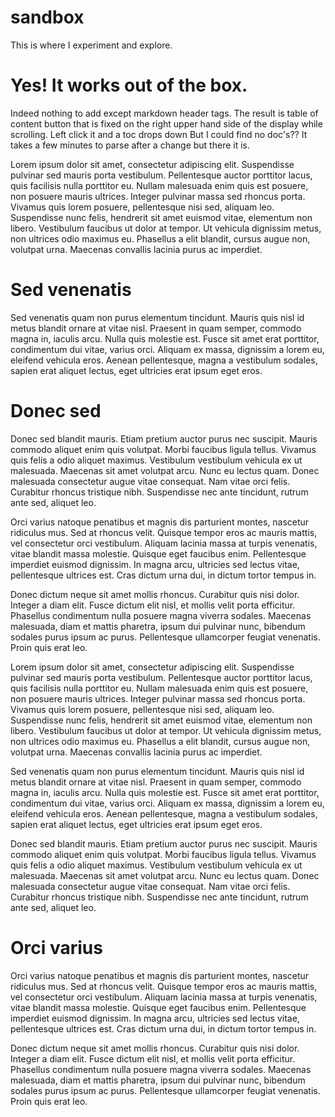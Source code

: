 # sandbox

This is where I experiment and explore.

# Yes! It works out of the box. 
Indeed nothing to add except markdown header tags. The result is table of content button that is fixed on the right upper hand side of the display while scrolling. Left click it and a toc drops down But I could find no doc's?? It takes a few minutes to parse after a change but there it is.

Lorem ipsum dolor sit amet, consectetur adipiscing elit. Suspendisse pulvinar sed mauris porta vestibulum. Pellentesque auctor porttitor lacus, quis facilisis nulla porttitor eu. Nullam malesuada enim quis est posuere, non posuere mauris ultrices. Integer pulvinar massa sed rhoncus porta. Vivamus quis lorem posuere, pellentesque nisi sed, aliquam leo. Suspendisse nunc felis, hendrerit sit amet euismod vitae, elementum non libero. Vestibulum faucibus ut dolor at tempor. Ut vehicula dignissim metus, non ultrices odio maximus eu. Phasellus a elit blandit, cursus augue non, volutpat urna. Maecenas convallis lacinia purus ac imperdiet.

# Sed venenatis

Sed venenatis quam non purus elementum tincidunt. Mauris quis nisl id metus blandit ornare at vitae nisl. Praesent in quam semper, commodo magna in, iaculis arcu. Nulla quis molestie est. Fusce sit amet erat porttitor, condimentum dui vitae, varius orci. Aliquam ex massa, dignissim a lorem eu, eleifend vehicula eros. Aenean pellentesque, magna a vestibulum sodales, sapien erat aliquet lectus, eget ultricies erat ipsum eget eros.

# Donec sed

Donec sed blandit mauris. Etiam pretium auctor purus nec suscipit. Mauris commodo aliquet enim quis volutpat. Morbi faucibus ligula tellus. Vivamus quis felis a odio aliquet maximus. Vestibulum vestibulum vehicula ex ut malesuada. Maecenas sit amet volutpat arcu. Nunc eu lectus quam. Donec malesuada consectetur augue vitae consequat. Nam vitae orci felis. Curabitur rhoncus tristique nibh. Suspendisse nec ante tincidunt, rutrum ante sed, aliquet leo.

Orci varius natoque penatibus et magnis dis parturient montes, nascetur ridiculus mus. Sed at rhoncus velit. Quisque tempor eros ac mauris mattis, vel consectetur orci vestibulum. Aliquam lacinia massa at turpis venenatis, vitae blandit massa molestie. Quisque eget faucibus enim. Pellentesque imperdiet euismod dignissim. In magna arcu, ultricies sed lectus vitae, pellentesque ultrices est. Cras dictum urna dui, in dictum tortor tempus in.

Donec dictum neque sit amet mollis rhoncus. Curabitur quis nisi dolor. Integer a diam elit. Fusce dictum elit nisl, et mollis velit porta efficitur. Phasellus condimentum nulla posuere magna viverra sodales. Maecenas malesuada, diam et mattis pharetra, ipsum dui pulvinar nunc, bibendum sodales purus ipsum ac purus. Pellentesque ullamcorper feugiat venenatis. Proin quis erat leo.

Lorem ipsum dolor sit amet, consectetur adipiscing elit. Suspendisse pulvinar sed mauris porta vestibulum. Pellentesque auctor porttitor lacus, quis facilisis nulla porttitor eu. Nullam malesuada enim quis est posuere, non posuere mauris ultrices. Integer pulvinar massa sed rhoncus porta. Vivamus quis lorem posuere, pellentesque nisi sed, aliquam leo. Suspendisse nunc felis, hendrerit sit amet euismod vitae, elementum non libero. Vestibulum faucibus ut dolor at tempor. Ut vehicula dignissim metus, non ultrices odio maximus eu. Phasellus a elit blandit, cursus augue non, volutpat urna. Maecenas convallis lacinia purus ac imperdiet.

Sed venenatis quam non purus elementum tincidunt. Mauris quis nisl id metus blandit ornare at vitae nisl. Praesent in quam semper, commodo magna in, iaculis arcu. Nulla quis molestie est. Fusce sit amet erat porttitor, condimentum dui vitae, varius orci. Aliquam ex massa, dignissim a lorem eu, eleifend vehicula eros. Aenean pellentesque, magna a vestibulum sodales, sapien erat aliquet lectus, eget ultricies erat ipsum eget eros.

Donec sed blandit mauris. Etiam pretium auctor purus nec suscipit. Mauris commodo aliquet enim quis volutpat. Morbi faucibus ligula tellus. Vivamus quis felis a odio aliquet maximus. Vestibulum vestibulum vehicula ex ut malesuada. Maecenas sit amet volutpat arcu. Nunc eu lectus quam. Donec malesuada consectetur augue vitae consequat. Nam vitae orci felis. Curabitur rhoncus tristique nibh. Suspendisse nec ante tincidunt, rutrum ante sed, aliquet leo.

# Orci varius

Orci varius natoque penatibus et magnis dis parturient montes, nascetur ridiculus mus. Sed at rhoncus velit. Quisque tempor eros ac mauris mattis, vel consectetur orci vestibulum. Aliquam lacinia massa at turpis venenatis, vitae blandit massa molestie. Quisque eget faucibus enim. Pellentesque imperdiet euismod dignissim. In magna arcu, ultricies sed lectus vitae, pellentesque ultrices est. Cras dictum urna dui, in dictum tortor tempus in.

Donec dictum neque sit amet mollis rhoncus. Curabitur quis nisi dolor. Integer a diam elit. Fusce dictum elit nisl, et mollis velit porta efficitur. Phasellus condimentum nulla posuere magna viverra sodales. Maecenas malesuada, diam et mattis pharetra, ipsum dui pulvinar nunc, bibendum sodales purus ipsum ac purus. Pellentesque ullamcorper feugiat venenatis. Proin quis erat leo.
